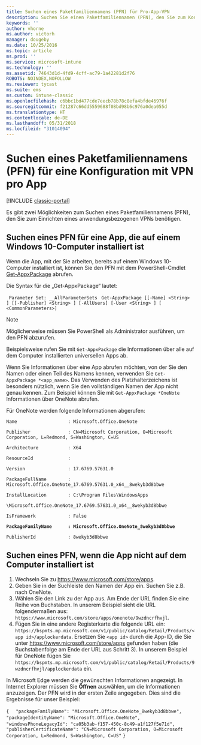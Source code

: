 ```yaml
---
title: Suchen eines Paketfamiliennamens (PFN) für Pro-App-VPN
description: Suchen Sie einen Paketfamiliennamen (PFN), den Sie zum Konfigurieren eines anwendungsbezogenen VPN („VPN pro App“) benötigen.
keywords: ''
author: vhorne
ms.author: victorh
manager: dougeby
ms.date: 10/25/2016
ms.topic: article
ms.prod: ''
ms.service: microsoft-intune
ms.technology: ''
ms.assetid: 74643d1d-4fd9-4cff-ac79-1a42281d2f76
ROBOTS: NOINDEX,NOFOLLOW
ms.reviewer: tycast
ms.suite: ems
ms.custom: intune-classic
ms.openlocfilehash: c6bbc1bd477cde7eecb78b78c8efa4bfde46976f
ms.sourcegitcommit: f21287c66dd5559688f08bd98b6c976a0dea055d
ms.translationtype: HT
ms.contentlocale: de-DE
ms.lasthandoff: 05/31/2018
ms.locfileid: "31014094"
---
```

# <a name="find-a-package-family-name-pfn-for-per-app-vpn-configuration"></a>Suchen eines Paketfamiliennamens (PFN) für eine Konfiguration mit VPN pro App

[!INCLUDE [classic-portal](../includes/classic-portal.md)]

Es gibt zwei Möglichkeiten zum Suchen eines Paketfamiliennamens (PFN), den Sie zum Einrichten eines anwendungsbezogenen VPNs benötigen.

## <a name="find-a-pfn-for-an-app-thats-installed-on-a-windows-10-computer"></a>Suchen eines PFN für eine App, die auf einem Windows 10-Computer installiert ist

Wenn die App, mit der Sie arbeiten, bereits auf einem Windows 10-Computer installiert ist, können Sie den PFN mit dem PowerShell-Cmdlet [Get-AppxPackage](https://technet.microsoft.com/library/hh856044.aspx) abrufen.

Die Syntax für die „Get-AppxPackage“ lautet:

` Parameter Set: __AllParameterSets`
` Get-AppxPackage [[-Name] <String> ] [[-Publisher] <String> ] [-AllUsers] [-User <String> ] [ <CommonParameters>]`

> [!NOTE]
> Möglicherweise müssen Sie PowerShell als Administrator ausführen, um den PFN abzurufen.

Beispielsweise rufen Sie mit `Get-AppxPackage` die Informationen über alle auf dem Computer installierten universellen Apps ab.

Wenn Sie Informationen über eine App abrufen möchten, von der Sie den Namen oder einen Teil des Namens kennen, verwenden Sie `Get-AppxPackage *<app_name>`. Das Verwenden des Platzhalterzeichens ist besonders nützlich, wenn Sie den vollständigen Namen der App nicht genau kennen. Zum Beispiel können Sie mit `Get-AppxPackage *OneNote` Informationen über OneNote abrufen.


Für OneNote werden folgende Informationen abgerufen:

`Name                   : Microsoft.Office.OneNote`

`Publisher              : CN=Microsoft Corporation, O=Microsoft Corporation, L=Redmond, S=Washington, C=US`

`Architecture           : X64`

`ResourceId             :`

`Version                : 17.6769.57631.0`

`PackageFullName        : Microsoft.Office.OneNote_17.6769.57631.0_x64__8wekyb3d8bbwe`

`InstallLocation        : C:\Program Files\WindowsApps`

`\Microsoft.Office.OneNote_17.6769.57631.0_x64__8wekyb3d8bbwe`

`IsFramework            : False`

**`PackageFamilyName      : Microsoft.Office.OneNote_8wekyb3d8bbwe`**

`PublisherId            : 8wekyb3d8bbwe`



## <a name="find-a-pfn-if-the-app-is-not-installed-on-a-computer"></a>Suchen eines PFN, wenn die App nicht auf dem Computer installiert ist

1.  Wechseln Sie zu https://www.microsoft.com/store/apps.
2.  Geben Sie in der Suchleiste den Namen der App ein. Suchen Sie z.B. nach OneNote.
3.  Wählen Sie den Link zu der App aus. Am Ende der URL finden Sie eine Reihe von Buchstaben. In unserem Beispiel sieht die URL folgendermaßen aus: `https://www.microsoft.com/store/apps/onenote/9wzdncrfhvjl`.
4.  Fügen Sie in eine andere Registerkarte die folgende URL ein: `https://bspmts.mp.microsoft.com/v1/public/catalog/Retail/Products/<app id>/applockerdata`. Ersetzen Sie `<app id>` durch die App-ID, die Sie unter https://www.microsoft.com/store/apps gefunden haben (die Buchstabenfolge am Ende der URL aus Schritt 3). In unserem Beispiel für OneNote fügen Sie `https://bspmts.mp.microsoft.com/v1/public/catalog/Retail/Products/9wzdncrfhvjl/applockerdata` ein.

In Microsoft Edge werden die gewünschten Informationen angezeigt. In Internet Explorer müssen Sie **Öffnen** auswählen, um die Informationen anzuzeigen. Der PFN wird in der ersten Zeile angegeben. Dies sind die Ergebnisse für unser Beispiel:


`{`
`  "packageFamilyName": "Microsoft.Office.OneNote_8wekyb3d8bbwe",`
`  "packageIdentityName": "Microsoft.Office.OneNote",`
`  "windowsPhoneLegacyId": "ca05b3ab-f157-450c-8c49-a1f127f5e71d",`
`  "publisherCertificateName": "CN=Microsoft Corporation, O=Microsoft Corporation, L=Redmond, S=Washington, C=US"`
`}`
